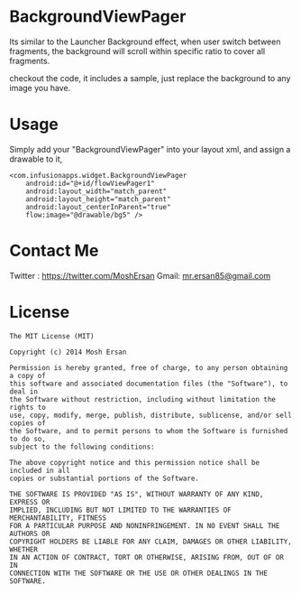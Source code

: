 BackgroundViewPager
===================

Its similar to the Launcher Background effect, when user switch between fragments, the background will scroll within specific ratio to cover all fragments.

checkout the code, it includes a sample, just replace the background to any image you have.

Usage
==================
Simply add your "BackgroundViewPager" into your layout xml, and assign a drawable to it,

    <com.infusionapps.widget.BackgroundViewPager
        android:id="@+id/flowViewPager1"
        android:layout_width="match_parent"
        android:layout_height="match_parent"
        android:layout_centerInParent="true"
        flow:image="@drawable/bg5" />
        
        
Contact Me
=================
Twitter : https://twitter.com/MoshErsan
Gmail: mr.ersan85@gmail.com
        
        
License
=================

    The MIT License (MIT)
        
    Copyright (c) 2014 Mosh Ersan
    
    Permission is hereby granted, free of charge, to any person obtaining a copy of 
    this software and associated documentation files (the "Software"), to deal in
    the Software without restriction, including without limitation the rights to
    use, copy, modify, merge, publish, distribute, sublicense, and/or sell copies of
    the Software, and to permit persons to whom the Software is furnished to do so,
    subject to the following conditions:
    
    The above copyright notice and this permission notice shall be included in all
    copies or substantial portions of the Software.
    
    THE SOFTWARE IS PROVIDED "AS IS", WITHOUT WARRANTY OF ANY KIND, EXPRESS OR
    IMPLIED, INCLUDING BUT NOT LIMITED TO THE WARRANTIES OF MERCHANTABILITY, FITNESS
    FOR A PARTICULAR PURPOSE AND NONINFRINGEMENT. IN NO EVENT SHALL THE AUTHORS OR
    COPYRIGHT HOLDERS BE LIABLE FOR ANY CLAIM, DAMAGES OR OTHER LIABILITY, WHETHER
    IN AN ACTION OF CONTRACT, TORT OR OTHERWISE, ARISING FROM, OUT OF OR IN
    CONNECTION WITH THE SOFTWARE OR THE USE OR OTHER DEALINGS IN THE SOFTWARE.
